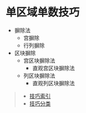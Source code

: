 # 单区域单数技巧

- 摒除法
  - 宫摒除
  - 行列摒除
- 区块摒除
  - 宫区块摒除法
    - 直观宫区块摒除法
  - 列区块摒除法
    - 直观列区块摒除法

> - [技巧索引](../../../README.md)
> - [技巧分类](../../README.md)
